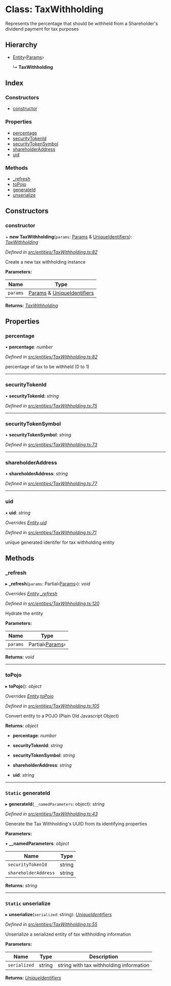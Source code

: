 # Class: TaxWithholding

Represents the percentage that should be withheld from a Shareholder's dividend payment for tax purposes

## Hierarchy

- [Entity](_entities_entity_.entity.md)‹[Params](../interfaces/_entities_taxwithholding_.params.md)›

  ↳ **TaxWithholding**

## Index

### Constructors

- [constructor](_entities_taxwithholding_.taxwithholding.md#constructor)

### Properties

- [percentage](_entities_taxwithholding_.taxwithholding.md#percentage)
- [securityTokenId](_entities_taxwithholding_.taxwithholding.md#securitytokenid)
- [securityTokenSymbol](_entities_taxwithholding_.taxwithholding.md#securitytokensymbol)
- [shareholderAddress](_entities_taxwithholding_.taxwithholding.md#shareholderaddress)
- [uid](_entities_taxwithholding_.taxwithholding.md#uid)

### Methods

- [\_refresh](_entities_taxwithholding_.taxwithholding.md#_refresh)
- [toPojo](_entities_taxwithholding_.taxwithholding.md#topojo)
- [generateId](_entities_taxwithholding_.taxwithholding.md#static-generateid)
- [unserialize](_entities_taxwithholding_.taxwithholding.md#static-unserialize)

## Constructors

### constructor

\+ **new TaxWithholding**(`params`: [Params](../interfaces/_entities_taxwithholding_.params.md) & [UniqueIdentifiers](../interfaces/_entities_taxwithholding_.uniqueidentifiers.md)): _[TaxWithholding](_entities_taxwithholding_.taxwithholding.md)_

_Defined in [src/entities/TaxWithholding.ts:82](https://github.com/PolymathNetwork/polymath-sdk/blob/660aba8/src/entities/TaxWithholding.ts#L82)_

Create a new tax withholding instance

**Parameters:**

| Name     | Type                                                                                                                                            |
| -------- | ----------------------------------------------------------------------------------------------------------------------------------------------- |
| `params` | [Params](../interfaces/_entities_taxwithholding_.params.md) & [UniqueIdentifiers](../interfaces/_entities_taxwithholding_.uniqueidentifiers.md) |

**Returns:** _[TaxWithholding](_entities_taxwithholding_.taxwithholding.md)_

## Properties

### percentage

• **percentage**: _number_

_Defined in [src/entities/TaxWithholding.ts:82](https://github.com/PolymathNetwork/polymath-sdk/blob/660aba8/src/entities/TaxWithholding.ts#L82)_

percentage of tax to be withheld (0 to 1)

---

### securityTokenId

• **securityTokenId**: _string_

_Defined in [src/entities/TaxWithholding.ts:75](https://github.com/PolymathNetwork/polymath-sdk/blob/660aba8/src/entities/TaxWithholding.ts#L75)_

---

### securityTokenSymbol

• **securityTokenSymbol**: _string_

_Defined in [src/entities/TaxWithholding.ts:73](https://github.com/PolymathNetwork/polymath-sdk/blob/660aba8/src/entities/TaxWithholding.ts#L73)_

---

### shareholderAddress

• **shareholderAddress**: _string_

_Defined in [src/entities/TaxWithholding.ts:77](https://github.com/PolymathNetwork/polymath-sdk/blob/660aba8/src/entities/TaxWithholding.ts#L77)_

---

### uid

• **uid**: _string_

_Overrides [Entity](_entities_entity_.entity.md).[uid](_entities_entity_.entity.md#abstract-uid)_

_Defined in [src/entities/TaxWithholding.ts:71](https://github.com/PolymathNetwork/polymath-sdk/blob/660aba8/src/entities/TaxWithholding.ts#L71)_

unique generated identifer for tax withholding entity

## Methods

### \_refresh

▸ **\_refresh**(`params`: Partial‹[Params](../interfaces/_entities_taxwithholding_.params.md)›): _void_

_Overrides [Entity](_entities_entity_.entity.md).[\_refresh](_entities_entity_.entity.md#abstract-_refresh)_

_Defined in [src/entities/TaxWithholding.ts:120](https://github.com/PolymathNetwork/polymath-sdk/blob/660aba8/src/entities/TaxWithholding.ts#L120)_

Hydrate the entity

**Parameters:**

| Name     | Type                                                                 |
| -------- | -------------------------------------------------------------------- |
| `params` | Partial‹[Params](../interfaces/_entities_taxwithholding_.params.md)› |

**Returns:** _void_

---

### toPojo

▸ **toPojo**(): _object_

_Overrides [Entity](_entities_entity_.entity.md).[toPojo](_entities_entity_.entity.md#abstract-topojo)_

_Defined in [src/entities/TaxWithholding.ts:105](https://github.com/PolymathNetwork/polymath-sdk/blob/660aba8/src/entities/TaxWithholding.ts#L105)_

Convert entity to a POJO (Plain Old Javascript Object)

**Returns:** _object_

- **percentage**: _number_

- **securityTokenId**: _string_

- **securityTokenSymbol**: _string_

- **shareholderAddress**: _string_

- **uid**: _string_

---

### `Static` generateId

▸ **generateId**(`__namedParameters`: object): _string_

_Defined in [src/entities/TaxWithholding.ts:43](https://github.com/PolymathNetwork/polymath-sdk/blob/660aba8/src/entities/TaxWithholding.ts#L43)_

Generate the Tax Withholding's UUID from its identifying properties

**Parameters:**

▪ **\_\_namedParameters**: _object_

| Name                 | Type   |
| -------------------- | ------ |
| `securityTokenId`    | string |
| `shareholderAddress` | string |

**Returns:** _string_

---

### `Static` unserialize

▸ **unserialize**(`serialized`: string): _[UniqueIdentifiers](../interfaces/_entities_taxwithholding_.uniqueidentifiers.md)_

_Defined in [src/entities/TaxWithholding.ts:55](https://github.com/PolymathNetwork/polymath-sdk/blob/660aba8/src/entities/TaxWithholding.ts#L55)_

Unserialize a serialized entity of tax withholding information

**Parameters:**

| Name         | Type   | Description                             |
| ------------ | ------ | --------------------------------------- |
| `serialized` | string | string with tax withholding information |

**Returns:** _[UniqueIdentifiers](../interfaces/_entities_taxwithholding_.uniqueidentifiers.md)_
